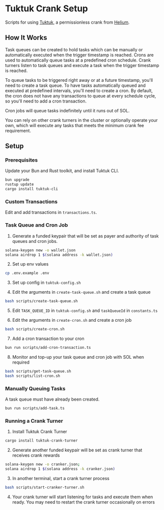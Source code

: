# Tuktuk Crank Setup

Scripts for using [Tuktuk](https://github.com/helium/tuktuk), a permissionless crank from [Helium](https://www.helium.com/).

## How It Works

Task queues can be created to hold tasks which can be manually or automatically executed when the trigger timestamp is reached. Crons are used to automatically queue tasks at a predefined cron schedule. Crank turners listen to task queues and execute a task when the trigger timestamp is reached.

To queue tasks to be triggered right away or at a future timestamp, you'll need to create a task queue. To have tasks automatically queued and executed at predefined intervals, you'll need to create a cron. By default, the cron does not have any transactions to queue at every schedule cycle, so you'll need to add a cron transaction.

Cron jobs will queue tasks indefinitely until it runs out of SOL. 

You can rely on other crank turners in the cluster or optionally operate your own, which will execute any tasks that meets the minimum crank fee requirement.

## Setup

### Prerequisites

Update your Bun and Rust toolkit, and install Tuktuk CLI.

```bash
bun upgrade
rustup update
cargo install tuktuk-cli
```

### Custom Transactions

Edit and add transactions in `transactions.ts`.

### Task Queue and Cron Job

1. Generate a funded keypair that will be set as payer and authority of task queues and cron jobs.

```bash
solana-keygen new -o wallet.json
solana airdrop 1 $(solana address -k wallet.json)
```

2. Set up env values

```bash
cp .env.example .env
```

3. Set up config in `tuktuk-config.sh`

4. Edit the arguments in `create-task-queue.sh` and create a task queue

```bash
bash scripts/create-task-queue.sh
```

5. Edit `TASK_QUEUE_ID` in `tuktuk-config.sh` and `taskQueueId` in `constants.ts`

6. Edit the arguments in `create-cron.sh` and create a cron job

```bash
bash scripts/create-cron.sh
```

7. Add a cron transaction to your cron

```bash
bun run scripts/add-cron-transaction.ts
```

8. Monitor and top-up your task queue and cron job with SOL when required

```bash
bash scripts/get-task-queue.sh
bash scripts/list-cron.sh
```

### Manually Queuing Tasks

A task queue must have already been created.

```bash
bun run scripts/add-task.ts
```

### Running a Crank Turner

1. Install Tuktuk Crank Turner

```bash
cargo install tuktuk-crank-turner
```

2. Generate another funded keypair will be set as crank turner that receives crank rewards

```bash
solana-keygen new -o cranker.json;
solana airdrop 1 $(solana address -k cranker.json)
```

3. In another terminal, start a crank turner process

```bash
bash scripts/start-cranker-turner.sh
```

4. Your crank turner will start listening for tasks and execute them when ready. You may need to restart the crank turner occasionally on errors